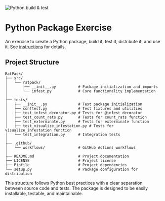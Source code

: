 ![Python build & test](https://github.com/nyu-software-engineering/python-package-example/actions/workflows/build.yaml/badge.svg)

# Python Package Exercise

An exercise to create a Python package, build it, test it, distribute it, and use it. See [instructions](./instructions.md) for details.

## Project Structure

```
RatPack/
├── src/
│   └── ratpack/
│       ├── __init__.py          # Package initialization and imports
│       └── infest.py            # Core functionality implementation
│
├── tests/
│   ├── __init__.py              # Test package initialization
│   ├── conftest.py              # Test fixtures and utilities
│   ├── test_infest_decorator.py # Tests for @infest decorator
│   ├── test_count_rats.py       # Tests for count_rats function
│   ├── test_exterminate.py      # Tests for exterminate function
│   ├── test_visualize_infestation.py # Tests for visualize_infestation function
│   └── test_integration.py      # Integration tests
│
├── .github/
│   └── workflows/               # GitHub Actions workflows
│
├── README.md                    # Project documentation
├── LICENSE                      # Project license
├── Pipfile                      # Project dependencies
└── setup.py                     # Package configuration for distribution
```

This structure follows Python best practices with a clear separation between source code and tests. The package is designed to be easily installable, testable, and maintainable.
